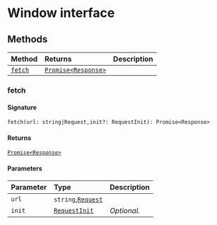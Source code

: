 # Window interface













## Methods

| Method	   |  Returns	| Description|
|:-------------|:-------|:-----------|
|[`fetch`](#fetch)      | [`Promise<Response>`](../es6-promise/promise.md) |  |




### fetch



#### Signature
`fetch(url: string|Request,init?: RequestInit): Promise<Response>`

#### Returns
[`Promise<Response>`](../es6-promise/promise.md)


#### Parameters


| Parameter	   | Type    | Description |
|:-------------|:---------------|:------------|
| `url`    | `string`,[`Request`](../whatwg-fetch/request.md) |  |
| `init`    | [`RequestInit`](../whatwg-fetch/requestinit.md) | _Optional._ |

